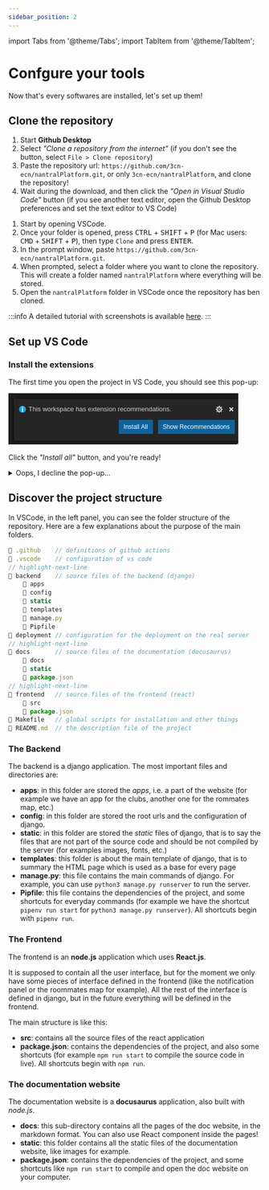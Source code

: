 ```yaml
---
sidebar_position: 2
---
```


import Tabs from '@theme/Tabs';
import TabItem from '@theme/TabItem';

# Confgure your tools

Now that's every softwares are installed, let's set up them!

## Clone the repository

<Tabs>
<TabItem value="git-desk" label="Using Github Desktop">

1. Start **Github Desktop** 
2. Select *"Clone a repository from the internet"* (if you don't see the button, select `File > Clone repository`)
3. Paste the repository url: `https://github.com/3cn-ecn/nantralPlatform.git`, or only 
    `3cn-ecn/nantralPlatform`, and clone the repository!
4. Wait during the download, and then click the *"Open in Visual Studio Code"* button (if you see another text editor, 
    open the Github Desktop preferences and set the text editor to VS Code)

</TabItem>
<TabItem value="git-code" label="Using VS Code">

1. Start by opening VSCode.
2. Once your folder is opened, press <kbd>CTRL</kbd> + <kbd>SHIFT</kbd> + <kbd>P</kbd> (for Mac users: <kbd>CMD</kbd> + <kbd>SHIFT</kbd> + <kbd>P</kbd>), then type `Clone` and press <kbd>ENTER</kbd>.
3. In the prompt window, paste `https://github.com/3cn-ecn/nantralPlatform.git`.
4. When prompted, select a folder where you want to clone the repository. This will create a folder named `nantralPlatform` where everything will be stored.
5. Open the `nantralPlatform` folder in VSCode once the repository has ben cloned.

:::info
A detailed tutorial with screenshots is available [here](https://code.visualstudio.com/docs/editor/versioncontrol#_cloning-a-repository).
:::

</TabItem>
</Tabs>


## Set up VS Code

### Install the extensions

The first time you open the project in VS Code, you should see this pop-up:

![Install recommended extensions pop-up](./img/install-extensions-popup.png)

Click the *"Install all"* button, and you're ready!

<details>
    <summary>Oops, I decline the pop-up...</summary>

Don't worry, you can find all the recommended extensions in the extensions menu.
Press <kbd>CTRL</kbd>+<kbd>SHIFT</kbd>+<kbd>P</kbd>, and search **Extensions: Show Recommended Extensions**.
The list of all recommended extensions will appear on the left panel, and you can then click the download
button to install them:

![Download all recommended extensions](./img/install-extensions.png)

</details>


## Discover the project structure

In VSCode, in the left panel, you can see the folder structure of the repository.
Here are a few explanations about the purpose of the main folders.

```js title=".../nantralplatform/"
📁 .github    // definitions of github actions
📁 .vscode    // configuration of vs code
// highlight-next-line
📁 backend    // source files of the backend (django)
    📁 apps
    📁 config
    📁 static
    📁 templates
    📄 manage.py
    📄 Pipfile
📁 deployment // configuration for the deployment on the real server
// highlight-next-line
📁 docs       // source files of the documentation (docusaurus)
    📁 docs
    📁 static
    📄 package.json
// highlight-next-line
📁 frontend   // source files of the frontend (react)
    📁 src
    📄 package.json
📄 Makefile   // global scripts for installation and other things
📄 README.md  // the description file of the project
```

### The Backend

The backend is a django application. The most important files and directories are:
* **apps**: in this folder are stored the *apps*, i.e. a part of the website
    (for example we have an app for the clubs, another one for the rommates map, etc.)
* **config**: in this folder are stored the root urls and the configuration of django. 
* **static**: in this folder are stored the *static* files of django, that is to say
    the files that are not part of the source code and should be not compiled
    by the server (for examples images, fonts, etc.)
* **templates**: this folder is about the main template of django, that is to summary
    the HTML page which is used as a base for every page
* **manage.py**: this file contains the main commands of django. For example,
    you can use `python3 manage.py runserver` to run the server.
* **Pipfile**: this file contains the dependencies of the project,
    and some shortcuts for everyday commands (for example we have the shortcut
    `pipenv run start` for `python3 manage.py runserver`). All shortcuts begin
    with `pipenv run`.

### The Frontend

The frontend is an **node.js** application which uses **React.js**. 

It is supposed to contain all the user interface, but for the moment we only
have some pieces of interface defined in the frontend (like the notification
panel or the roommates map for example). All the rest of the interface is
defined in django, but in the future everything will be defined in the frontend.

The main structure is like this:
* **src**: contains all the source files of the react application
* **package.json**: contains the dependencies of the project, and also some shortcuts
    (for example `npm run start` to compile the source code in live). All
    shortcuts begin with `npm run`.

### The documentation website

The documentation website is a **docusaurus** application, also built with
*node.js*.

* **docs**: this sub-directory contains all the pages of the doc website,
    in the markdown format. You can also use React component inside the pages!
* **static**: this folder contains all the static files of the documentation
    website, like images for example.
* **package.json**: contains the dependencies of the project, and some shortcuts
    like `npm run start` to compile and open the doc website on your computer.
